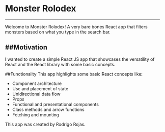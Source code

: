 # Monster Rolodex
---
Welcome to Monster Rolodex! A very bare bones React app that filters monsters based on what you type in the search bar.

##Motivation
---
I wanted to create a simple React JS app that showcases the versatility of React and the React library with some basic concepts.


##Functionality
This app highlights some basic React concepts like:

- Component architecture
- Use and placement of state
- Unidirectional data flow
- Props
- Functional and presentational components
- Class methods and arrow functions
- Fetching and mounting



This app was created by Rodrigo Rojas.
